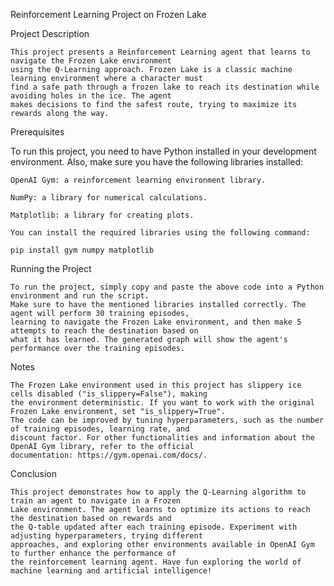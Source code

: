 Reinforcement Learning Project on Frozen Lake



Project Description

    This project presents a Reinforcement Learning agent that learns to navigate the Frozen Lake environment 
    using the Q-Learning approach. Frozen Lake is a classic machine learning environment where a character must
    find a safe path through a frozen lake to reach its destination while avoiding holes in the ice. The agent 
    makes decisions to find the safest route, trying to maximize its rewards along the way.


Prerequisites

  To run this project, you need to have Python installed in your development environment. Also, make sure you have the following libraries installed:

    OpenAI Gym: a reinforcement learning environment library.

    NumPy: a library for numerical calculations.

    Matplotlib: a library for creating plots.

    You can install the required libraries using the following command:

    pip install gym numpy matplotlib


Running the Project

    To run the project, simply copy and paste the above code into a Python environment and run the script. 
    Make sure to have the mentioned libraries installed correctly. The agent will perform 30 training episodes,
    learning to navigate the Frozen Lake environment, and then make 5 attempts to reach the destination based on
    what it has learned. The generated graph will show the agent's performance over the training episodes.


Notes

    The Frozen Lake environment used in this project has slippery ice cells disabled ("is_slippery=False"), making
    the environment deterministic. If you want to work with the original Frozen Lake environment, set "is_slippery=True". 
    The code can be improved by tuning hyperparameters, such as the number of training episodes, learning rate, and 
    discount factor. For other functionalities and information about the OpenAI Gym library, refer to the official 
    documentation: https://gym.openai.com/docs/.


Conclusion

    This project demonstrates how to apply the Q-Learning algorithm to train an agent to navigate in a Frozen 
    Lake environment. The agent learns to optimize its actions to reach the destination based on rewards and
    the Q-table updated after each training episode. Experiment with adjusting hyperparameters, trying different
    approaches, and exploring other environments available in OpenAI Gym to further enhance the performance of 
    the reinforcement learning agent. Have fun exploring the world of machine learning and artificial intelligence!

